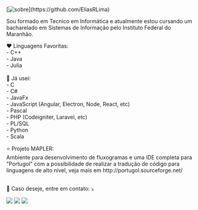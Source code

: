 
[![sobre](https://img.shields.io/static/v1?label=Sobre&message=Elias+Lima&color=f8efd4&style=for-the-badge&logo=GitHub")](https://github.com/EliasRLima)


<p align="left"> 
 Sou formado em Tecnico em Informática e atualmente estou cursando um bacharelado em Sistemas de Informação pelo Instituto Federal do Maranhão.
</p>

<p align="left">
  ❤️ Linguagens Favoritas: </br>
- C++</br>
- Java</br>
- Julia</br>
</br>
  💛 Já usei: </br>
- C</br>
- C#</br>
- JavaFx</br>
- JavaScript (Angular, Electron, Node, React, etc)</br>
- Pascal</br>
- PHP (Codeigniter, Laravel, etc) </br>
- PL/SQL</br>
- Python</br>
- Scala</br>
</p>

<p align="left">
⭐ Projeto MAPLER: </br> 
 Ambiente para desenvolvimento de fluxogramas e uma IDE completa para "Portugol" com a possibilidade de realizar a tradução de código para linguagens de alto nível, veja mais em http://portugol.sourceforge.net/ <br></br>

</p>

<p align="left">
  💌 Caso deseje, entre em contato: ⤵️
</p>

<p align="left">
  <a href="mailto:eliasrlima.2000@gmail.com" alt="Gmail">
  <img src="https://img.shields.io/badge/-Gmail-FF0000?style=flat-square&labelColor=FF0000&logo=gmail&logoColor=white&link=mailto:eliasrlima.2000@gmail.com" /></a>

  <a href="https://www.linkedin.com/in/elias-lima-27879b204/" alt="Linkedin">
  <img src="https://img.shields.io/badge/-Linkedin-0e76a8?style=flat-square&logo=Linkedin&logoColor=white&link=https://www.linkedin.com/in/elias-lima-27879b204/" /></a>

  <a href="https://www.instagram.com/eliasrlima_/" alt="Instagram">
  <img src="https://img.shields.io/badge/-Instagram-DF0174?style=flat-square&labelColor=DF0174&logo=instagram&logoColor=white&link=https://www.instagram.com/eliasrlima_/"/></a>
</p>  



